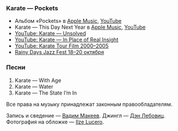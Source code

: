 ### Karate — Pockets

- Альбом «Pockets» в
	[Apple Music](https://music.apple.com/album/262858950),
	[YouTube](https://youtu.be/Z-EnrhB1h4I)
- Karate — This Day Next Year в
	[Apple Music](https://music.apple.com/album/262857201?i=262858635),
	[YouTube](https://youtu.be/sLcHPmP47tU)
- [YouTube: Karate — Unsolved](https://youtu.be/IowOtKr4g-s)
- [YouTube: Karate — In Place of Real Insight](https://youtu.be/icqiD8_45Os)
- [YouTube: Karate Tour Film 2000–2005](https://youtu.be/iu8obVKr4XE)
- [Rainy Days Jazz Fest 18–20 октября](https://rainydaysjazzfest.com/)

### Песни

1. Karate — With Age
2. Karate — Water
3. Karate — The State I’m In

Все права на музыку принадлежат законным правообладателям.

Запись и сведение — [Вадим Макеев](https://twitter.com/pepelsbey).
Джингл — [Дэн Лебовиц](https://www.youtube.com/channel/UC38A5qHrlc_Zgua7vL4b96w).
Фотография на обложке — [Ilze Lucero](https://unsplash.com/photos/l_VVd8nV3PE).
